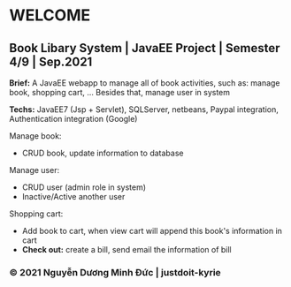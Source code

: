 # WELCOME

## Book Libary System | JavaEE Project | Semester 4/9 | Sep.2021

**Brief:** A JavaEE webapp to manage all of book activities, such as: manage book, shopping cart, ... Besides that, manage user in system

**Techs:** JavaEE7 (Jsp + Servlet), SQLServer, netbeans, Paypal integration, Authentication integration (Google)

Manage book:

- CRUD book, update information to database

Manage user:

- CRUD user (admin role in system)
- Inactive/Active another user

Shopping cart:

- Add book to cart, when view cart will append this book's information in cart
- **Check out:** create a bill, send email the information of bill

### © 2021 Nguyễn Dương Minh Đức | justdoit-kyrie
